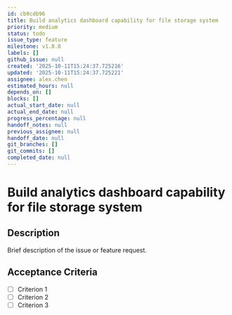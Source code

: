 ```yaml
---
id: cb9cdb96
title: Build analytics dashboard capability for file storage system
priority: medium
status: todo
issue_type: feature
milestone: v1.8.0
labels: []
github_issue: null
created: '2025-10-11T15:24:37.725216'
updated: '2025-10-11T15:24:37.725221'
assignee: alex.chen
estimated_hours: null
depends_on: []
blocks: []
actual_start_date: null
actual_end_date: null
progress_percentage: null
handoff_notes: null
previous_assignee: null
handoff_date: null
git_branches: []
git_commits: []
completed_date: null
---
```


# Build analytics dashboard capability for file storage system

## Description

Brief description of the issue or feature request.

## Acceptance Criteria

- [ ] Criterion 1
- [ ] Criterion 2
- [ ] Criterion 3